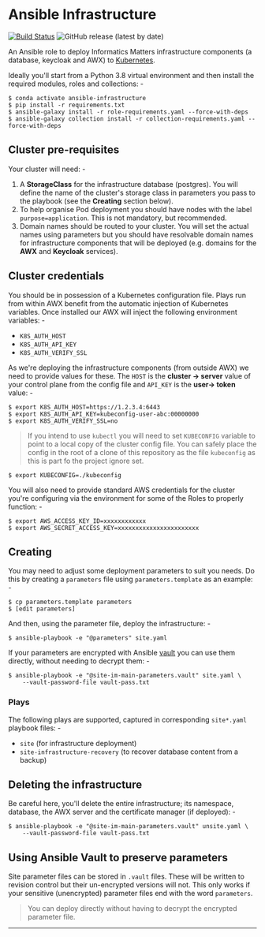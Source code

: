 # Ansible Infrastructure

[![Build Status](https://travis-ci.com/InformaticsMatters/ansible-infrastructure.svg?branch=master)](https://travis-ci.com/InformaticsMatters/ansible-infrastructure)
![GitHub release (latest by date)](https://img.shields.io/github/v/release/informaticsmatters/ansible-infrastructure)

An Ansible role to deploy Informatics Matters infrastructure components
(a database, keycloak and AWX) to [Kubernetes].

Ideally you'll start from a Python 3.8 virtual environment and then install
the required modules, roles and collections: -

    $ conda activate ansible-infrastructure
    $ pip install -r requirements.txt
    $ ansible-galaxy install -r role-requirements.yaml --force-with-deps
    $ ansible-galaxy collection install -r collection-requirements.yaml --force-with-deps

## Cluster pre-requisites
Your cluster will need: -

1.  A **StorageClass** for the infrastructure database (postgres).
    You will define the name of the cluster's storage class
    in parameters you pass to the playbook
    (see the **Creating** section below).
1.  To help organise Pod deployment you should have nodes
    with the label `purpose=application`. This is not mandatory,
    but recommended.
1.  Domain names should be routed to your cluster.
    You will set the actual names using parameters but you should have
    resolvable domain names for infrastructure components that will be deployed
    (e.g. domains for the **AWX** and **Keycloak** services).
 
## Cluster credentials
You should be in possession of a Kubernetes configuration file. Plays run
from within AWX benefit from the automatic injection of Kubernetes variables.
Once installed our AWX will inject the following environment variables: -

-   `K8S_AUTH_HOST`
-   `K8S_AUTH_API_KEY`
-   `K8S_AUTH_VERIFY_SSL`

As we're deploying the infrastructure components (from outside AWX)
we need to provide values for these. The `HOST` is the **cluster -> server**
value of your control plane from the config file and `API_KEY` is the
**user-> token** value: -

    $ export K8S_AUTH_HOST=https://1.2.3.4:6443
    $ export K8S_AUTH_API_KEY=kubeconfig-user-abc:00000000
    $ export K8S_AUTH_VERIFY_SSL=no

>   If you intend to use `kubectl` you will need to set `KUBECONFIG` variable
    to point to a local copy of the cluster config file. You can safely place
    the config in the root of a clone of this repository as the file
    `kubeconfig` as this is part fo the project ignore set.

    $ export KUBECONFIG=./kubeconfig

You will also need to provide standard AWS credentials for the cluster you're
configuring via the environment for some of the Roles to properly function: -

    $ export AWS_ACCESS_KEY_ID=xxxxxxxxxxxx
    $ export AWS_SECRET_ACCESS_KEY=xxxxxxxxxxxxxxxxxxxxxxx
    
## Creating
You may need to adjust some deployment parameters to suit you needs.
Do this by creating a `parameters` file using `parameters.template`
as an example: -

    $ cp parameters.template parameters
    $ [edit parameters]

And then, using the parameter file, deploy the infrastructure: -

    $ ansible-playbook -e "@parameters" site.yaml

If your parameters are encrypted with Ansible [vault] you can use them
directly, without needing to decrypt them: -

    $ ansible-playbook -e "@site-im-main-parameters.vault" site.yaml \
        --vault-password-file vault-pass.txt

### Plays
The following plays are supported, captured in corresponding `site*.yaml`
playbook files: -

-   `site` (for infrastructure deployment)
-   `site-infrastructure-recovery` (to recover database content from a backup)

## Deleting the infrastructure
Be careful here, you'll delete the entire infrastructure; its namespace,
database, the AWX server and the certificate manager (if deployed): -

    $ ansible-playbook -e "@site-im-main-parameters.vault" unsite.yaml \
        --vault-password-file vault-pass.txt

## Using Ansible Vault to preserve parameters
Site parameter files can be stored in `.vault` files. These will be written
to revision control but their un-encrypted versions will not. This only works
if your sensitive (unencrypted) parameter files end with the word `parameters`.

>   You can deploy directly without having to decrypt the encrypted parameter
    file.

---

[kubernetes]: https://kubernetes.io
[vault]: https://docs.ansible.com/ansible/latest/user_guide/vault.html
